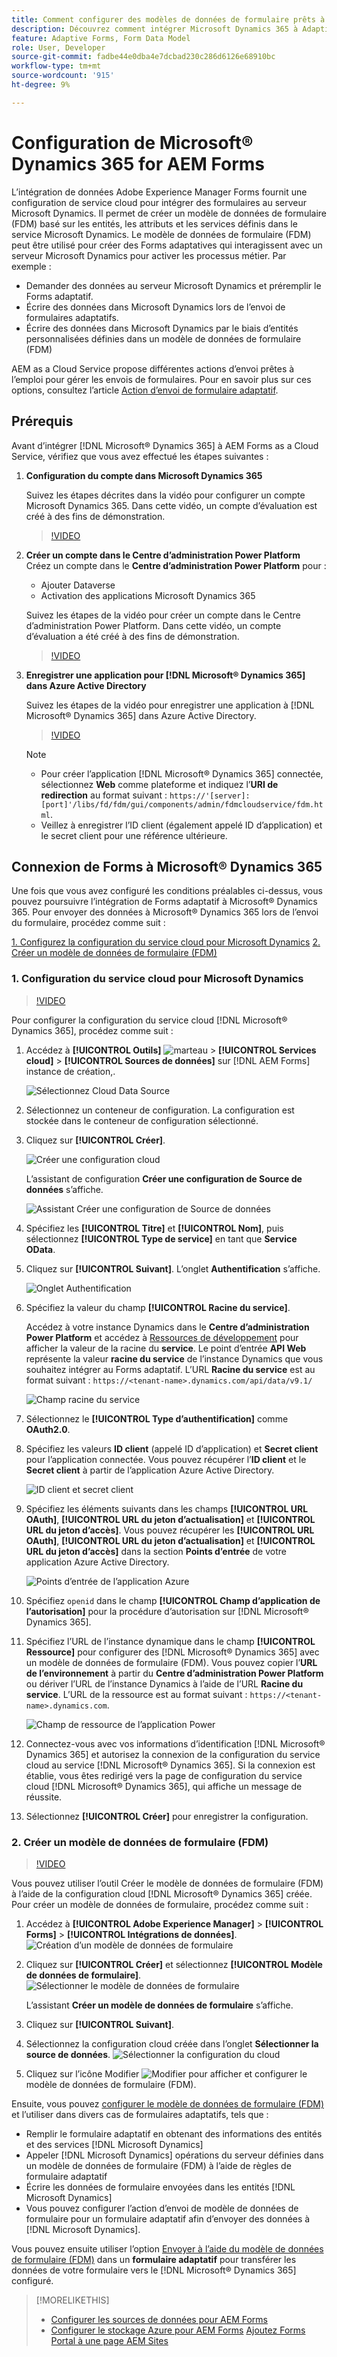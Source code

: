 ```yaml
---
title: Comment configurer des modèles de données de formulaire prêts à l’emploi Microsoft Dynamics 365 pour les Forms adaptatifs ?
description: Découvrez comment intégrer Microsoft Dynamics 365 à Adaptive Forms.
feature: Adaptive Forms, Form Data Model
role: User, Developer
source-git-commit: fadbe44e0dba4e7dcbad230c286d6126e68910bc
workflow-type: tm+mt
source-wordcount: '915'
ht-degree: 9%

---
```



# Configuration de Microsoft® Dynamics 365 for AEM Forms

L’intégration de données Adobe Experience Manager Forms fournit une configuration de service cloud pour intégrer des formulaires au serveur Microsoft Dynamics. Il permet de créer un modèle de données de formulaire (FDM) basé sur les entités, les attributs et les services définis dans le service Microsoft Dynamics. Le modèle de données de formulaire (FDM) peut être utilisé pour créer des Forms adaptatives qui interagissent avec un serveur Microsoft Dynamics pour activer les processus métier. Par exemple :
* Demander des données au serveur Microsoft Dynamics et préremplir le Forms adaptatif.
* Écrire des données dans Microsoft Dynamics lors de l’envoi de formulaires adaptatifs.
* Écrire des données dans Microsoft Dynamics par le biais d’entités personnalisées définies dans un modèle de données de formulaire (FDM)

AEM as a Cloud Service propose différentes actions d’envoi prêtes à l’emploi pour gérer les envois de formulaires. Pour en savoir plus sur ces options, consultez l’article [Action d’envoi de formulaire adaptatif](/help/forms/configure-submit-actions-core-components.md).

<!-- 
[[!DNL Experience Manager Forms] Data Integration](data-integration.md) provides [!DNL Microsoft&reg; Dynamics 365] Cloud Services to integrate Adaptive Forms with out of the box Form Data Model (FDM). The Adaptive Forms can then interact with [!DNL Microsoft&reg; Dynamics 365] servers to enable business workflows. For example:

* Write data into [!DNL Microsoft&reg; Dynamics 365] on Adaptive Form submission.
* Write data in [!DNL Microsoft&reg; Dynamics 365] through custom entities defined in Form Data Model (FDM) and conversely.
* Query [!DNL Microsoft&reg; Dynamics 365]server for data and prepopulate Adaptive Forms.
* Read data from [!DNL Microsoft&reg; Dynamics 365] server.

[!DNL Microsoft&reg; Dynamics 365] cloud services and Form Data Model (FDM) are available out of the box on the [!DNL AEM Forms] Server after you [set up a development project for Forms based on Experience Manager archetype](setup-local-development-environment.md#forms-cloud-service-local-development-environment).

>[!NOTE]
>
>Microsoft&reg; Dynamics 365 cloud services and Form Data Model (FDM) are available out of the box only if you set up an [!DNL Experience Manager Forms] as a [!DNL Cloud Service] project based on [AEM Archetype 30](https://github.com/adobe/aem-project-archetype/releases/tag/aem-project-archetype-30) or later.-->

## Prérequis

Avant d’intégrer [!DNL Microsoft® Dynamics 365] à AEM Forms as a Cloud Service, vérifiez que vous avez effectué les étapes suivantes :


1. **Configuration du compte dans Microsoft Dynamics 365**

   Suivez les étapes décrites dans la vidéo pour configurer un compte Microsoft Dynamics 365. Dans cette vidéo, un compte d’évaluation est créé à des fins de démonstration.

   >[!VIDEO](https://video.tv.adobe.com/v/3444389/)

1. **Créer un compte dans le Centre d’administration Power Platform**
Créez un compte dans le **Centre d’administration Power Platform** pour :
   * Ajouter Dataverse
   * Activation des applications Microsoft Dynamics 365

   Suivez les étapes de la vidéo pour créer un compte dans le Centre d’administration Power Platform. Dans cette vidéo, un compte d’évaluation a été créé à des fins de démonstration.
   >[!VIDEO](https://video.tv.adobe.com/v/3444388)

1. **Enregistrer une application pour [!DNL Microsoft® Dynamics 365] dans Azure Active Directory**

   Suivez les étapes de la vidéo pour enregistrer une application à [!DNL Microsoft® Dynamics 365] dans Azure Active Directory.

   >[!VIDEO](https://video.tv.adobe.com/v/3444369/dynamics365integration-microsoftdynamics-apiaccess-azuread-appregistration)

   >[!NOTE]
   >
   > * Pour créer l’application [!DNL Microsoft® Dynamics 365] connectée, sélectionnez **Web** comme plateforme et indiquez l’**URI de redirection** au format suivant : `https://'[server]:[port]'/libs/fd/fdm/gui/components/admin/fdmcloudservice/fdm.html`.
   > * Veillez à enregistrer l’ID client (également appelé ID d’application) et le secret client pour une référence ultérieure.

## Connexion de Forms à Microsoft® Dynamics 365

Une fois que vous avez configuré les conditions préalables ci-dessus, vous pouvez poursuivre l’intégration de Forms adaptatif à Microsoft® Dynamics 365. Pour envoyer des données à Microsoft® Dynamics 365 lors de l’envoi du formulaire, procédez comme suit :

[1. Configurez la configuration du service cloud pour Microsoft Dynamics](#1-configure-cloud-service-configuration-for-microsoft-dynamics)
[2. Créer un modèle de données de formulaire (FDM)](#2-create-form-data-model-fdm)

### 1. Configuration du service cloud pour Microsoft Dynamics

>[!VIDEO](https://video.tv.adobe.com/v/3444370/cloudconfiguration-dataintegration-adobeexperiencemanager-aemforms-microsoftdynamics)

Pour configurer la configuration du service cloud [!DNL Microsoft® Dynamics 365], procédez comme suit :

1. Accédez à **[!UICONTROL Outils]** ![marteau](assets/hammer.png) > **[!UICONTROL Services cloud]** > **[!UICONTROL Sources de données]** sur [!DNL AEM Forms] instance de création,.

   ![Sélectionnez Cloud Data Source](/help/forms/assets/dynamics-data-source.png)
1. Sélectionnez un conteneur de configuration. La configuration est stockée dans le conteneur de configuration sélectionné.
1. Cliquez sur **[!UICONTROL Créer]**.

   ![Créer une configuration cloud](/help/forms/assets/dynamics-select-configuration.png)

   L’assistant de configuration **Créer une configuration de Source de données** s’affiche.

   ![Assistant Créer une configuration de Source de données](/help/forms/assets/dynamics-create-data-configuration.png)

1. Spécifiez les **[!UICONTROL Titre]** et **[!UICONTROL Nom]**, puis sélectionnez **[!UICONTROL Type de service]** en tant que **Service OData**.
1. Cliquez sur **[!UICONTROL Suivant]**. L’onglet **Authentification** s’affiche.

   ![Onglet Authentification](/help/forms/assets/dynamics-authentication-tab.png)

1. Spécifiez la valeur du champ **[!UICONTROL Racine du service]**.

   Accédez à votre instance Dynamics dans le **Centre d’administration Power Platform** et accédez à [Ressources de développement](https://docs.microsoft.com/fr-fr/powerapps/developer/data-platform/view-download-developer-resources) pour afficher la valeur de la racine du **service**. Le point d’entrée **API Web** représente la valeur **racine du service** de l’instance Dynamics que vous souhaitez intégrer au Forms adaptatif. L’URL **Racine du service** est au format suivant : `https://<tenant-name>.dynamics.com/api/data/v9.1/`

   ![ Champ racine du service ](/help/forms/assets/dynamics-service-root.png)

1. Sélectionnez le **[!UICONTROL Type d’authentification]** comme **OAuth2.0**.
1. Spécifiez les valeurs **ID client** (appelé ID d’application) et **Secret client** pour l’application connectée.
Vous pouvez récupérer l’**ID client** et le **Secret client** à partir de l’application Azure Active Directory.

   ![ID client et secret client](/help/forms/assets/dynamics-azure-app-resgistration.png)

1. Spécifiez les éléments suivants dans les champs **[!UICONTROL URL OAuth]**, **[!UICONTROL URL du jeton d’actualisation]** et **[!UICONTROL URL du jeton d’accès]**.
Vous pouvez récupérer les **[!UICONTROL URL OAuth]**, **[!UICONTROL URL du jeton d’actualisation]** et **[!UICONTROL URL du jeton d’accès]** dans la section **Points d’entrée** de votre application Azure Active Directory.

   ![Points d’entrée de l’application Azure](/help/forms/assets/dynamics-azure-app-endpoints.png)

1. Spécifiez `openid` dans le champ **[!UICONTROL Champ d’application de l’autorisation]** pour la procédure d’autorisation sur [!DNL Microsoft® Dynamics 365].
1. Spécifiez l’URL de l’instance dynamique dans le champ **[!UICONTROL Ressource]** pour configurer des [!DNL Microsoft® Dynamics 365] avec un modèle de données de formulaire (FDM).
Vous pouvez copier l’**URL de l’environnement** à partir du **Centre d’administration Power Platform** ou dériver l’URL de l’instance Dynamics à l’aide de l’URL **Racine du service**. L’URL de la ressource est au format suivant : `https://<tenant-name>.dynamics.com`.

   ![Champ de ressource de l’application Power](/help/forms/assets/dynamics-resource-field.png)

1. Connectez-vous avec vos informations d’identification [!DNL Microsoft® Dynamics 365] et autorisez la connexion de la configuration du service cloud au service [!DNL Microsoft® Dynamics 365]. Si la connexion est établie, vous êtes redirigé vers la page de configuration du service cloud [!DNL Microsoft® Dynamics 365], qui affiche un message de réussite.
1. Sélectionnez **[!UICONTROL Créer]** pour enregistrer la configuration.

### 2. Créer un modèle de données de formulaire (FDM)

>[!VIDEO](https://video.tv.adobe.com/v/3444367/aemforms-adobeexperiencemanager-formdatamodel--dataintegration-digitalforms)

Vous pouvez utiliser l’outil Créer le modèle de données de formulaire (FDM) à l’aide de la configuration cloud [!DNL Microsoft® Dynamics 365] créée. Pour créer un modèle de données de formulaire, procédez comme suit :

1. Accédez à **[!UICONTROL Adobe Experience Manager]** > **[!UICONTROL Forms]** > **[!UICONTROL Intégrations de données]**.
   ![Création d’un modèle de données de formulaire](/help/forms/assets/dynamics-create-fdm.png)

1. Cliquez sur **[!UICONTROL Créer]** et sélectionnez **[!UICONTROL Modèle de données de formulaire]**.
   ![Sélectionner le modèle de données de formulaire](/help/forms/assets/dynamics-select-fdm.png)

   L’assistant **Créer un modèle de données de formulaire** s’affiche.
1. Cliquez sur **[!UICONTROL Suivant]**.
1. Sélectionnez la configuration cloud créée dans l’onglet **Sélectionner la source de données**.
   ![Sélectionner la configuration du cloud](/help/forms/assets/dynamics-select-cloud-config.png)

1. Cliquez sur l’icône Modifier ![Modifier](assets/edit.png) pour afficher et configurer le modèle de données de formulaire (FDM).

Ensuite, vous pouvez [configurer le modèle de données de formulaire (FDM)](/help/forms/work-with-form-data-model.md#configure-services) et l’utiliser dans divers cas de formulaires adaptatifs, tels que :

* Remplir le formulaire adaptatif en obtenant des informations des entités et des services [!DNL Microsoft Dynamics]
* Appeler [!DNL Microsoft Dynamics] opérations du serveur définies dans un modèle de données de formulaire (FDM) à l’aide de règles de formulaire adaptatif
* Écrire les données de formulaire envoyées dans les entités [!DNL Microsoft Dynamics]
* Vous pouvez configurer l’action d’envoi de modèle de données de formulaire pour un formulaire adaptatif afin d’envoyer des données à [!DNL Microsoft Dynamics].

Vous pouvez ensuite utiliser l’option [Envoyer à l’aide du modèle de données de formulaire (FDM)](/help/forms/using-form-data-model.md) dans un **formulaire adaptatif** pour transférer les données de votre formulaire vers le [!DNL Microsoft® Dynamics 365] configuré.


>[!MORELIKETHIS]
>
>* [Configurer les sources de données pour AEM Forms](/help/forms/configure-data-sources.md)
>* [Configurer le stockage Azure pour AEM Forms](/help/forms/configure-azure-storage.md)
>  [Ajoutez Forms Portal à une page AEM Sites](/help/forms/configure-forms-portal.md)